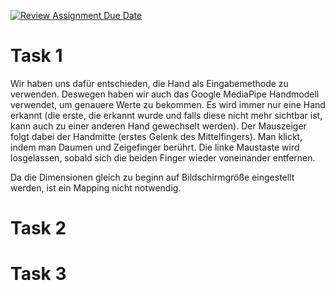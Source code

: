 [![Review Assignment Due Date](https://classroom.github.com/assets/deadline-readme-button-22041afd0340ce965d47ae6ef1cefeee28c7c493a6346c4f15d667ab976d596c.svg)](https://classroom.github.com/a/KHzC7ivQ)

# Task 1

Wir haben uns dafür entschieden, die Hand als Eingabemethode zu verwenden. Deswegen haben wir auch das Google MediaPipe Handmodell verwendet, um genauere Werte zu bekommen. Es wird immer nur eine Hand erkannt (die erste, die erkannt wurde und falls diese nicht mehr sichtbar ist, kann auch zu einer anderen Hand gewechselt werden). Der Mauszeiger folgt dabei der Handmitte (erstes Gelenk des Mittelfingers). Man klickt, indem man Daumen und Zeigefinger berührt. Die linke Maustaste wird losgelassen, sobald sich die beiden Finger wieder voneinander entfernen.

Da die Dimensionen gleich zu beginn auf Bildschirmgröße eingestellt werden, ist ein Mapping nicht notwendig.

# Task 2

# Task 3